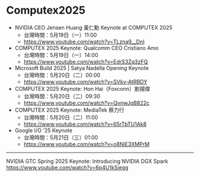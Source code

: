# Computex2025

* NVIDIA CEO Jensen Huang 黃仁勳 Keynote at COMPUTEX 2025
    * 台灣時間：5月19日（一）11:00
    * https://www.youtube.com/watch?v=TLzna9__DnI
* COMPUTEX 2025 Keynote: Qualcomm CEO Cristiano Amo
    * 台灣時間：5月19日（一）14:00
    * https://www.youtube.com/watch?v=EdrS3Zq3zFQ
* Microsoft Build 2025 | Satya Nadella Opening Keynote
    * 台灣時間：5月20日（二）00:00
    * https://www.youtube.com/watch?v=SVkv-AtRBDY
* COMPUTEX 2025 Keynote: Hon Hai（Foxconn）劉揚偉
    * 台灣時間：5月20日（二）09:30
    * https://www.youtube.com/watch?v=QvnwJqB822c
* COMPUTEX 2025 Keynote: MediaTek 蔡力行
    * 台灣時間：5月20日（二）11:00
    * https://www.youtube.com/watch?v=65rTbTU1Ak8
* Google I/O '25 Keynote
    * 台灣時間：5月21日（三）01:00
    * https://www.youtube.com/watch?v=o8NiE3XMPrM


----



NVIDIA GTC Spring 2025 Keynote: Introducing NVIDIA DGX Spark \
https://www.youtube.com/watch?v=6p4U1kSiegg 


